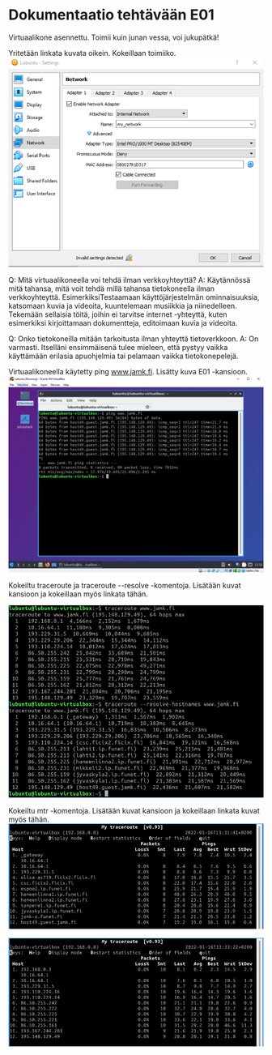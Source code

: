 # Dokumentaatio tehtävään E01

Virtuaalikone asennettu. Toimii kuin junan vessa, voi jukupätkä!

Yritetään linkata kuvata oikein. Kokeillaan toimiiko.
![Virtuaalikone](E01/kuva_minun_virtuaalikonesta.PNG "Virtuaalikone")

Q: Mitä virtuaalikoneella voi tehdä ilman verkkoyhteyttä?
A: Käytännössä mitä tahansa, mitä voit tehdä millä tahansa tietokoneella ilman verkkoyhteyttä.
EsimerkiksiTestaamaan käyttöjärjestelmän ominnaisuuksia, katsomaan kuvia ja videoita, kuuntelemaan musiikkia ja niinedelleen. Tekemään sellaisia töitä, joihin ei tarvitse internet -yhteyttä, kuten esimerkiksi kirjoittamaan dokumentteja, editoimaan kuvia ja videoita.

Q: Onko tietokoneilla mitään tarkoitusta ilman yhteyttä tietoverkkoon.
A: On varmasti. Itselläni ensimmäisenä tulee mieleen, että pystyy vaikka käyttämään erilasia apuohjelmia tai pelamaan vaikka tietokonepelejä.

Virtuaalikoneella käytetty ping www.jamk.fi. Lisätty kuva E01 -kansioon.
![Ping](E01/ping_jamk_fi.PNG "Ping")

Kokeiltu traceroute ja traceroute --resolve -komentoja. Lisätään kuvat kansioon ja kokeillaan myös linkata tähän.

![traceroute_ja_traceroute_resolve](E01/traceroute_ja_traceroute_resolve.PNG "Traceroute ja traceroute --resolve")

Kokeiltu mtr -komentoja. Lisätään kuvat kansioon ja kokeillaan linkata kuvat myös tähän.
![myTraceRoute](E01/myTraceRoute.PNG "myTraceRoute")

![myTraceRoute_2](E01/myTraceRoute_2.PNG "myTraceRoute 2")
